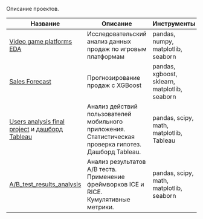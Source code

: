 Описание проектов. 

| Название    |  Описание  | Инструменты |
| -----------   | ----------- | ----------- |
| [Video game platforms EDA](https://github.com/MixailD/projects/tree/main/video_game_platforms_eda)| Исследовательский анализ данных продаж по игровым платформам     | pandas, numpy, matplotlib, seaborn      |
| [Sales Forecast](https://github.com/MixailD/projects/tree/main/sales_forecast)| Прогнозирование продаж с XGBoost     | pandas, xgboost, sklearn, matplotlib, seaborn      |
| [Users analysis final project](https://github.com/MixailD/projects/tree/main/users_analysis_final_project) и [дашборд Tableau](https://public.tableau.com/profile/mikhail.d7587#!/vizhome/Final_16084639193440/Dashboard)| Анализ действий пользователей мобильного приложения. Статистическая проверка гипотез. Дашборд Tableau. | pandas, scipy, math,  matplotlib, Tableau      |
| [A/B_test_results_analysis](https://github.com/MixailD/projects/tree/main/ab_test_results_analysis)| Анализ результатов A/B теста. Применение фреймворков ICE и RICE. Кумулятивные метрики. | pandas, scipy, math,  matplotlib, seaborn   |
